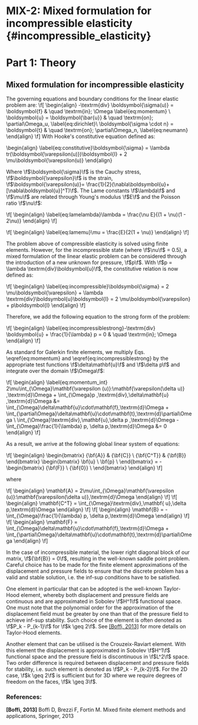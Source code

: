  MIX-2: Mixed  formulation for incompressible elasticity {#incompressible_elasticity}
=======================================================================
# Part 1: Theory 

## Mixed  formulation for incompressible elasticity

The governing equations and boundary conditions for the linear elastic problem are:
\f[
\begin{align}
  -\textrm{div} \boldsymbol{\sigma(u)} = \boldsymbol{f} & \quad \textrm{in}\; \Omega \label{eq:momentum} \\
   \boldsymbol{u} = \boldsymbol{\bar{u}} & \quad \textrm{on}\; \partial\Omega_u, \label{eq:dirichlet}\\
   \boldsymbol{\sigma \cdot n} = \boldsymbol{t}  & \quad \textrm{on}\; \partial\Omega_n, \label{eq:neumann}
\end{align}
\f]
With Hooke's constitutive equation defined as:

\begin{align}
\label{eq:constitutive}\boldsymbol{\sigma} = \lambda tr(\boldsymbol{\varepsilon(u)})\boldsymbol{I} + 2 \mu\boldsymbol{\varepsilon(u)}
\end{align}

Where \f$\boldsymbol{\sigma}\f$ is the Cauchy stress, \f$\boldsymbol{\varepsilon}\f$ is the strain, \f$\boldsymbol{\varepsilon(u)}= \frac{1}{2}(\nabla\boldsymbol{u}+[\nabla\boldsymbol{u}]^T)\f$. The Lame constants \f$\lambda\f$ and \f$\mu\f$ are related through Young's modulus \f$E\f$ and the Poisson ratio \f$\nu\f$:

\f[
\begin{align}
\label{eq:lamelambda}\lambda = \frac{\nu E}{(1 + \nu)(1 - 2\nu)}
\end{align}
\f]

\f[
\begin{align}
\label{eq:lamemu}\mu = \frac{E}{2(1 + \nu)}
\end{align}
\f]

The problem above of compressible elasticity is solved using finite elements. However, for the incompressible state (where \f$\nu\f$ = 0.5), a mixed formulation of the linear elastic problem can be considered through the introduction of a new unknown for pressure, \f$p\f$. With \f$p = \lambda \textrm{div}\boldsymbol{u}\f$, the constitutive relation is now defined as:

\f[
\begin{align}
\label{eq:incompressible}\boldsymbol{\sigma} = 2 \mu\boldsymbol{\varepsilon} + \lambda \textrm{div}\boldsymbol{u}\boldsymbol{I} = 2 \mu\boldsymbol{\varepsilon} + p\boldsymbol{I}
\end{align}
\f]

Therefore, we add the following equation to the strong form of the problem:

\f[
\begin{align}
\label{eq:incompressiblestrong}-\textrm{div} \boldsymbol{u} + \frac{1}{\lambda} p = 0 & \quad \textrm{in}\; \Omega
\end{align}
\f]

As standard for Galerkin finite elements, we multiply Eqs. \eqref{eq:momentum} and \eqref{eq:incompressiblestrong} by the appropriate test functions \f$\delta\mathbf{u}\f$ and \f$\delta p\f$ and integrate over the domain \f$\Omega\f$:

\f[
\begin{align}
\label{eq:momentum_int} 2\mu\int_{\Omega}\mathbf{\varepsilon (u)}:\mathbf{\varepsilon(\delta u)} \,\textrm{d}\Omega + \int_{\Omega}p \,\textrm{div}\,\delta\mathbf{u} \,\textrm{d}\Omega &= \int_{\Omega}\delta\mathbf{u}\cdot\mathbf{f}\,\textrm{d}\Omega + \int_{\partial\Omega}\delta\mathbf{u}\cdot\mathbf{t}\,\textrm{d}\partial\Omega \\
\int_{\Omega}\textrm{div}\,\mathbf{u}\,\delta p \,\textrm{d}\Omega -\int_{\Omega}\frac{1}{\lambda} p\, \delta p\,\textrm{d}\Omega  &= 0 
\end{align}
\f]

As a result, we arrive at the following global linear system of equations:

\f[
\begin{align}
\begin{bmatrix}
{\bf{A}} & {\bf{C}} \\
{\bf{C^T}} & {\bf{B}}
\end{bmatrix}
\begin{bmatrix}
\bf{u} \\
\bf{p} \\
\end{bmatrix}
= -
\begin{bmatrix}
{\bf{F}} \\
{\bf{0}} \\
\end{bmatrix}
\end{align}
\f]

where 

\f[
\begin{align}
\mathbf{A} = 2\mu\int_{\Omega}\mathbf{\varepsilon (u)}:\mathbf{\varepsilon(\delta u)}\,\textrm{d}\Omega 
\end{align}
\f]
\f[
\begin{align}
\mathbf{C^T} = \int_{\Omega}\textrm{div}\,\mathbf{ u}\,\delta p\,\textrm{d}\Omega 
\end{align}
\f]
\f[
\begin{align}
\mathbf{B} = -\int_{\Omega}\frac{1}{\lambda} p\, \delta p\,\textrm{d}\Omega 
\end{align}
\f]
\f[
\begin{align}
\mathbf{F} = \int_{\Omega}\delta\mathbf{u}\cdot\mathbf{f}\,\textrm{d}\Omega + \int_{\partial\Omega}\delta\mathbf{u}\cdot\mathbf{t}\,\textrm{d}\partial\Omega
\end{align}
\f]

In the case of incompressible material, the lower right diagonal block of our matrix, \f${\bf{B}} = 0\f$, resulting in the well-known saddle point problem. Careful choice has to be made for the finite element approximations of the displacement and pressure fields to ensure that the discrete problem has a valid and stable solution, i.e. the inf-sup conditions have to be satisfied. 

One element in particular that can be adopted is the well-known Taylor-Hood element, whereby both displacement and pressure fields are continuous and are approximated in Sobolev \f$H^1\f$ functional space. One must note that the polynomial order for the approximation of the displacement field must be greater by one than that of the pressure field to achieve inf-sup stability. Such choice of the element is often denoted as \f$P_k - P_{k-1}\f$ for \f$k \geq 2\f$. See [[Boffi, 2013]](#boffi_2013) for more details on Taylor-Hood elements.


Another element that can be utilised is the Crouzeix-Raviart element. With this element the displacement is approximated in Sobolev 
\f$H^1\f$ functional space and the pressure field is discontinuous in \f$L^2\f$ space. Two order difference is required between displacement and pressure fields for stability, i.e. such element is denoted as \f$P_k - P_{k-2}\f$. For the 2D case, \f$k \geq 2\f$ is sufficient but for 3D where we require degrees of freedom on the faces, \f$k \geq 3\f$.

### References: 

<a id='boffi_2013'></a> 
**[Boffi, 2013]** Boffi D, Brezzi F, Fortin M. Mixed finite element methods and applications, Springer, 2013

<!-- 
# Part 2: Example - Cook's membrane

To demonstrate the discussed above, implementation of mixed elastic problem is applied to the Cook's membrane problem. Both the Taylor-Hood and Crouzeix-Raviart elements are considered as separate analyses for comparison.

In this problem the beam is subjected to a boundary force on the right hand side edge of the body. This is a typical example in solid mechanics for nearly incompressible and compressible analysis. 

<div>
<img src="workshop_cooks_membrane-3.png" width="600">
<a id='fig_1'></a> 
    <center><b>Fig. 1. Cook's membrane.</b></center> -->

